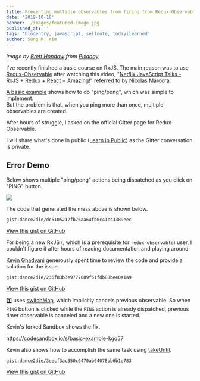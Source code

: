 ```yaml
---
title: Preventing multiple observables from firing from Redux-Observable
date: '2019-10-18'
banner: ./images/featured-image.jpg
published_at: ''
tags: 'blogentry, javascript, selfnote, todayilearned'
author: Sung M. Kim
---
```


_Image by_ [_Brett Hondow_](https://pixabay.com/users/Brett_Hondow-49958/?utm_source=link-attribution&utm_medium=referral&utm_campaign=image&utm_content=1205609) _from_ [_Pixabay_](https://pixabay.com/?utm_source=link-attribution&utm_medium=referral&utm_campaign=image&utm_content=1205609)

I've recently finished a basic course on RxJS. The main reason was to use [Redux-Observable](https://redux-observable.js.org/) after watching this video, "[Netflix JavaScript Talks - RxJS + Redux + React = Amazing!](https://www.youtube.com/watch?v=AslncyG8whg)" referred to by [Nicolas Marcora](https://twitter.com/nicolasmarcora).

[A basic example](https://redux-observable.js.org/docs/basics/Epics.html#a-basic-example) shows how to do "ping/pong", which was simple to implement.  
But the problem is that, when you ping more than once, multiple observables are created.

After hours of struggle, I asked on the official Gitter page for Redux-Observable.

I will share what's done in public ([Learn in Public](https://www.swyx.io/writing/learn-in-public/)) as the Gitter conversation is private.

## Error Demo

Below shows multiple "ping/pong" actions being dispatched as you click on "PING" button.

![](https://i2.wp.com/www.slightedgecoder.com/wp-content/uploads/2019/10/01-multiple-observables-dispatched.gif?fit=1024%2C999&ssl=1)

The code that generated the mess above is shown below.

``gist:dance2die/dc5105212fb76aa64fb0c41cc3389eec``

<a href="https://gist.github.com/dance2die/dc5105212fb76aa64fb0c41cc3389eec">View this gist on GitHub</a>

For being a new RxJS (, which is a prerequisite for `redux-observable`) user, I couldn't figure it after hours of reading documentation and playing around.

[Kevin Ghadyani](http://kevinghadyani.info/) generously spent time to review the code and provide a solution for the issue.

``gist:dance2die/236f83b3e9777089f51fdb88bee0a1a9``

<a href="https://gist.github.com/dance2die/236f83b3e9777089f51fdb88bee0a1a9">View this gist on GitHub</a>

1️⃣ uses [switchMap](https://rxjs.dev/api/operators/switchMap), which implicitly cancels previous observable. So when `PING` button is clicked while the `PING` action is already dispatched, previous timer observable is canceled and a new one is started.

Kevin's forked Sandbox shows the fix.

https://codesandbox.io/s/basic-example-kgq57

Kevin also shows how to accomplish the same task using [takeUntil](https://rxjs.dev/api/operators/takeUntil).

``gist:dance2die/3eecf3ac350c6470ab64078bb6b1e783``

<a href="https://gist.github.com/dance2die/3eecf3ac350c6470ab64078bb6b1e783">View this gist on GitHub</a>

